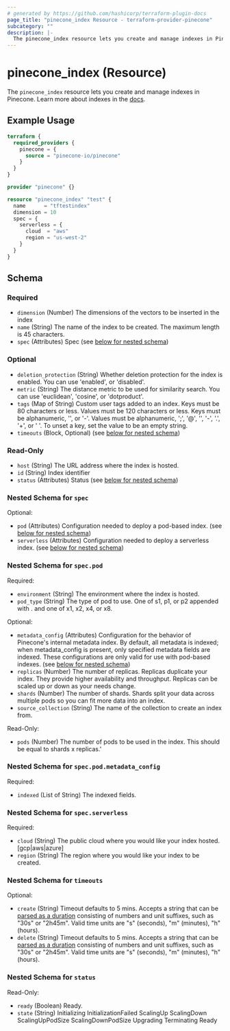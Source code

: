 ```yaml
---
# generated by https://github.com/hashicorp/terraform-plugin-docs
page_title: "pinecone_index Resource - terraform-provider-pinecone"
subcategory: ""
description: |-
  The pinecone_index resource lets you create and manage indexes in Pinecone. Learn more about indexes in the docs https://docs.pinecone.io/guides/indexes/understanding-indexes.
---
```


# pinecone_index (Resource)

The `pinecone_index` resource lets you create and manage indexes in Pinecone. Learn more about indexes in the [docs](https://docs.pinecone.io/guides/indexes/understanding-indexes).

## Example Usage

```terraform
terraform {
  required_providers {
    pinecone = {
      source = "pinecone-io/pinecone"
    }
  }
}

provider "pinecone" {}

resource "pinecone_index" "test" {
  name      = "tftestindex"
  dimension = 10
  spec = {
    serverless = {
      cloud  = "aws"
      region = "us-west-2"
    }
  }
}
```

<!-- schema generated by tfplugindocs -->
## Schema

### Required

- `dimension` (Number) The dimensions of the vectors to be inserted in the index
- `name` (String) The name of the index to be created. The maximum length is 45 characters.
- `spec` (Attributes) Spec (see [below for nested schema](#nestedatt--spec))

### Optional

- `deletion_protection` (String) Whether deletion protection for the index is enabled. You can use 'enabled', or 'disabled'.
- `metric` (String) The distance metric to be used for similarity search. You can use 'euclidean', 'cosine', or 'dotproduct'.
- `tags` (Map of String) Custom user tags added to an index. Keys must be 80 characters or less. Values must be 120 characters or less. Keys must be alphanumeric, '', or '-'. Values must be alphanumeric, ';', '@', '', '-', '.', '+', or ' '. To unset a key, set the value to be an empty string.
- `timeouts` (Block, Optional) (see [below for nested schema](#nestedblock--timeouts))

### Read-Only

- `host` (String) The URL address where the index is hosted.
- `id` (String) Index identifier
- `status` (Attributes) Status (see [below for nested schema](#nestedatt--status))

<a id="nestedatt--spec"></a>
### Nested Schema for `spec`

Optional:

- `pod` (Attributes) Configuration needed to deploy a pod-based index. (see [below for nested schema](#nestedatt--spec--pod))
- `serverless` (Attributes) Configuration needed to deploy a serverless index. (see [below for nested schema](#nestedatt--spec--serverless))

<a id="nestedatt--spec--pod"></a>
### Nested Schema for `spec.pod`

Required:

- `environment` (String) The environment where the index is hosted.
- `pod_type` (String) The type of pod to use. One of s1, p1, or p2 appended with . and one of x1, x2, x4, or x8.

Optional:

- `metadata_config` (Attributes) Configuration for the behavior of Pinecone's internal metadata index. By default, all metadata is indexed; when metadata_config is present, only specified metadata fields are indexed. These configurations are only valid for use with pod-based indexes. (see [below for nested schema](#nestedatt--spec--pod--metadata_config))
- `replicas` (Number) The number of replicas. Replicas duplicate your index. They provide higher availability and throughput. Replicas can be scaled up or down as your needs change.
- `shards` (Number) The number of shards. Shards split your data across multiple pods so you can fit more data into an index.
- `source_collection` (String) The name of the collection to create an index from.

Read-Only:

- `pods` (Number) The number of pods to be used in the index. This should be equal to shards x replicas.'

<a id="nestedatt--spec--pod--metadata_config"></a>
### Nested Schema for `spec.pod.metadata_config`

Required:

- `indexed` (List of String) The indexed fields.



<a id="nestedatt--spec--serverless"></a>
### Nested Schema for `spec.serverless`

Required:

- `cloud` (String) The public cloud where you would like your index hosted. [gcp|aws|azure]
- `region` (String) The region where you would like your index to be created.



<a id="nestedblock--timeouts"></a>
### Nested Schema for `timeouts`

Optional:

- `create` (String) Timeout defaults to 5 mins. Accepts a string that can be [parsed as a duration](https://pkg.go.dev/time#ParseDuration) consisting of numbers and unit suffixes, such as "30s" or "2h45m". Valid time units are "s" (seconds), "m" (minutes), "h" (hours).
- `delete` (String) Timeout defaults to 5 mins. Accepts a string that can be [parsed as a duration](https://pkg.go.dev/time#ParseDuration) consisting of numbers and unit suffixes, such as "30s" or "2h45m". Valid time units are "s" (seconds), "m" (minutes), "h" (hours).


<a id="nestedatt--status"></a>
### Nested Schema for `status`

Read-Only:

- `ready` (Boolean) Ready.
- `state` (String) Initializing InitializationFailed ScalingUp ScalingDown ScalingUpPodSize ScalingDownPodSize Upgrading Terminating Ready
